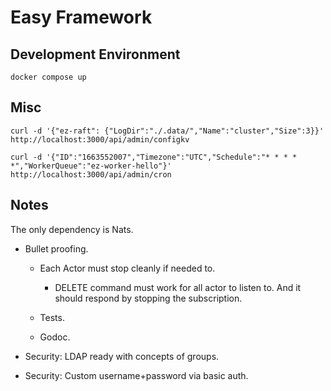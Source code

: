 # Easy Framework

## Development Environment

```
docker compose up
```

## Misc

```
curl -d '{"ez-raft": {"LogDir":"./.data/","Name":"cluster","Size":3}}' http://localhost:3000/api/admin/configkv

curl -d '{"ID":"1663552007","Timezone":"UTC","Schedule":"* * * * *","WorkerQueue":"ez-worker-hello"}' http://localhost:3000/api/admin/cron
```

## Notes 

The only dependency is Nats.

* Bullet proofing.

  * Each Actor must stop cleanly if needed to.

    * DELETE command must work for all actor to listen to. And it should respond by stopping the subscription.

  * Tests.

  * Godoc.

* Security: LDAP ready with concepts of groups.

* Security: Custom username+password via basic auth.
